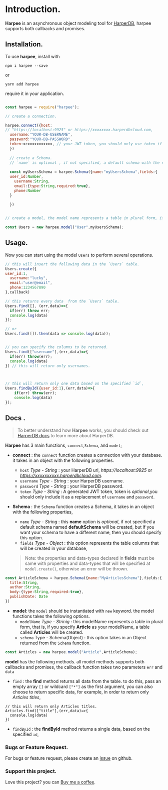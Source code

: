 
# Introduction.
**Harpee** is an asynchronous object modeling tool for [HarperDB](https://harperdb.io/?utm_source=luckyvictory), harpee supports both callbacks and promises.


## Installation.
To use **harpee**, install with

`npm i harpee --save`

or 

`yarn add harpee`

require it in your application.

```js

const harpee = require("harpee");

// create a connection.

harpee.connect({host:
// "https://localhost:9925" or https://xxxxxxxx.harperdbcloud.com,
  username:"YOUR-DB-USERNAME",
  password:"YOUR-DB-PASSWORD",
  token:xcxxxxxxxxxxx, // your JWT token, you should only use token if no `username` and `password`.
  })
  
  // create a Schema.
  // `name` is optional , if not specified, a default schema with the name `defaultSchema` will be created.
  
  const myUsersSchema = harpee.Schema({name:"myUsersSchema",fields:{
  user_id:Number,
    username:String,
    email:{type:String,required:true},
    phone:Number
  }
    
  })


// create a model, the model name represents a table in plural form, if you declare "User" as your model name, a table of "Users" will be created.

const Users = new harpee.model("User",myUsersSchema);

```
## Usage.
Now you can start using the model `Users` to perform several operations.
```js
// this will insert the following data in the `Users` table.
Users.create({
user_id:1,
  username:"lucky",
  email:"user@email",
  phone:1234567890
},callback)

```
```js
// this returns every data  from the `Users` table.
Users.find([], (err,data)=>{
  if(err) throw err;
  console.log(data)
});

// or
Users.find([]).then(data => console.log(data));


// you can specify the columns to be returned.
Users.find(["username"],(err,data)=>{
  if(err) throw(err);
  console.log(data)
}) // this will return only usernames.



// this will return only one data based on the specified `id`,
Users.findById({user_id:1},(err,data)=>{
    if(err) throw(err);
    console.log(data)
});

```
## Docs .
> To better understand how **Harpee** works, you should check out [HarperDB docs](https://harperdb.io/docs/overview/?utm_source=luckyvictory) to learn more about HarperDB.


**Harpee** has 3 main functions, `connect`,`Schema`, and `model`;
- **connect** : the `connect` function creates a connection with your database. it takes in an object with the following properties.
  - `host` *Type - String* : your HarperDB url, *https://localhost:9925* or *https://xxxxxxxxxx.harperdbcloud.com*.
  - `username` *Type - String* : your HarperDB username.
  - `password` *Type - String* : your HarperDB password.
  - `token` *Type - String* : A generated JWT token, token is *optional*,you should only include it as a replacement of `username` and `password`. 

- **Schema** : the `Schema` function creates a Schema, it takes in an object with the following properties, 
   - `name` *Type - String* : this **name** option is *optional*, if not specified a default schema named **defaultSchema** will be created, but if you want your schema to have a different name, then you should specify this option. 
   - `fields` *Type - Object* : this option represents the table columns that will be created in your database,
  > Note: the properties and data-types declared in **fields** must be same with properties and data-types that will be specified at `model.create()`, otherwise an error will be thrown. 
```js
const ArticleSchema = harpee.Schema({name:"MyArticlesSchema"},fields:{
  title:String,
  author:String,
  body:{type:String,required:true},
  publishDate: Date
})
```
 
- **model**: the `model` should be instantiated with `new` keyword. the model functions takes the following options.
  - `modelName` *Type - Striníg* : this modelName represents a table in plural form, that is, if you specify **Article** as your modelName, a table called **Articles** will be created.
  - `schema` Type - Schema(Object) : this option takes in an Object returned from the `Schema` function.
```js
const Articles = new harpee.model("Article",ArticleSchema);

```

   **model** has the following methods. all model methods supports both callbacks and promises, the callback function takes two parameters `err` and `data`
  - `find` : the **find** method returns all data from the table. to do this, pass an empty array `[]` or wildcard `["*"]` as the first argument, you can also choose to return specific data, for example, in order to return only *Articles titles*, 
  ```
  // this will return only Articles titles.
  Articles.find(["title"],(err,data)=>{
    console.log(data)
  })
  ```
  - `findById` : the **findById** method returns a single data, based on the specified `id`, 

### Bugs or Feature Request.
For bugs or feature request, please create an [issue](https://github.com/lucky-victory/harpee/issues) on github.

### Support this project.
Love this project? you can [Buy me a coffee](https://buymeacoffee.com/luckyvictory).